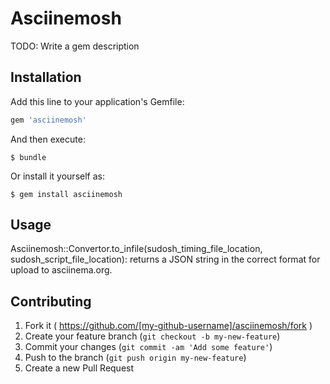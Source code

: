 # Asciinemosh

TODO: Write a gem description

## Installation

Add this line to your application's Gemfile:

```ruby
gem 'asciinemosh'
```

And then execute:

    $ bundle

Or install it yourself as:

    $ gem install asciinemosh

## Usage

Asciinemosh::Convertor.to_infile(sudosh_timing_file_location, sudosh_script_file_location): returns a JSON string in the correct format for upload to asciinema.org.

## Contributing

1. Fork it ( https://github.com/[my-github-username]/asciinemosh/fork )
2. Create your feature branch (`git checkout -b my-new-feature`)
3. Commit your changes (`git commit -am 'Add some feature'`)
4. Push to the branch (`git push origin my-new-feature`)
5. Create a new Pull Request
